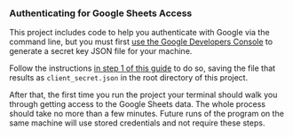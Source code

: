 

### Authenticating for Google Sheets Access ###

This project includes code to help you authenticate with Google via the command line, but you must first [use the Google Developers Console](https://console.developers.google.com) to generate a secret key JSON file for your machine.

Follow the instructions [in step 1 of this guide](https://developers.google.com/sheets/api/quickstart/nodejs) to do so, saving the file that results as `client_secret.json` in the root directory of this project.

After that, the first time you run the project your terminal should walk you through getting access to the Google Sheets data. The whole process should take no more than a few minutes. Future runs of the program on the same machine will use stored credentials and not require these steps.